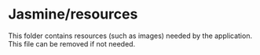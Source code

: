 # Jasmine/resources

This folder contains resources (such as images) needed by the application. This file can
be removed if not needed.
